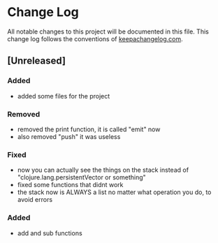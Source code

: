 # Change Log
All notable changes to this project will be documented in this file. This change log follows the conventions of [keepachangelog.com](http://keepachangelog.com/).

## [Unreleased]
### Added
- added some files for the project

### Removed
- removed the print function, it is called "emit" now
- also removed "push" it was useless

### Fixed
- now you can actually see the things on the stack instead of "clojure.lang.persistentVector or something"
- fixed some functions that didnt work
- the stack now is ALWAYS a list no matter what operation you do, to avoid errors

### Added
- add and sub functions
